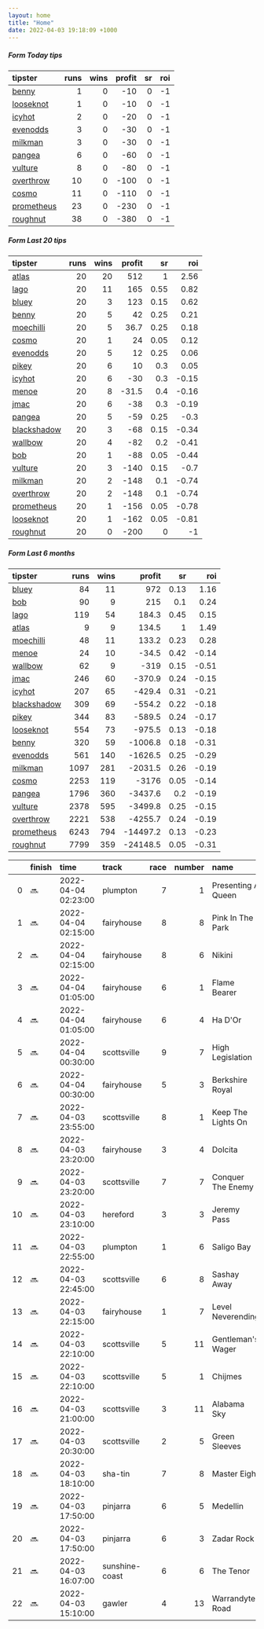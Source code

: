 ```yaml
---   
layout: home  
title: "Home"   
date: 2022-04-03 19:18:09 +1000  
---   
```



##### Form Today tips   

| tipster                                                       |   runs |   wins |   profit |   sr |   roi |
|:--------------------------------------------------------------|-------:|-------:|---------:|-----:|------:|
| [benny](https://mrwayneo.github.io/tips/benny.html)           |      1 |      0 |      -10 |    0 |    -1 |
| [looseknot](https://mrwayneo.github.io/tips/looseknot.html)   |      1 |      0 |      -10 |    0 |    -1 |
| [icyhot](https://mrwayneo.github.io/tips/icyhot.html)         |      2 |      0 |      -20 |    0 |    -1 |
| [evenodds](https://mrwayneo.github.io/tips/evenodds.html)     |      3 |      0 |      -30 |    0 |    -1 |
| [milkman](https://mrwayneo.github.io/tips/milkman.html)       |      3 |      0 |      -30 |    0 |    -1 |
| [pangea](https://mrwayneo.github.io/tips/pangea.html)         |      6 |      0 |      -60 |    0 |    -1 |
| [vulture](https://mrwayneo.github.io/tips/vulture.html)       |      8 |      0 |      -80 |    0 |    -1 |
| [overthrow](https://mrwayneo.github.io/tips/overthrow.html)   |     10 |      0 |     -100 |    0 |    -1 |
| [cosmo](https://mrwayneo.github.io/tips/cosmo.html)           |     11 |      0 |     -110 |    0 |    -1 |
| [prometheus](https://mrwayneo.github.io/tips/prometheus.html) |     23 |      0 |     -230 |    0 |    -1 |
| [roughnut](https://mrwayneo.github.io/tips/roughnut.html)     |     38 |      0 |     -380 |    0 |    -1 |

##### Form Last 20 tips   

| tipster                                                         |   runs |   wins |   profit |   sr |   roi |
|:----------------------------------------------------------------|-------:|-------:|---------:|-----:|------:|
| [atlas](https://mrwayneo.github.io/tips/atlas.html)             |     20 |     20 |    512   | 1    |  2.56 |
| [lago](https://mrwayneo.github.io/tips/lago.html)               |     20 |     11 |    165   | 0.55 |  0.82 |
| [bluey](https://mrwayneo.github.io/tips/bluey.html)             |     20 |      3 |    123   | 0.15 |  0.62 |
| [benny](https://mrwayneo.github.io/tips/benny.html)             |     20 |      5 |     42   | 0.25 |  0.21 |
| [moechilli](https://mrwayneo.github.io/tips/moechilli.html)     |     20 |      5 |     36.7 | 0.25 |  0.18 |
| [cosmo](https://mrwayneo.github.io/tips/cosmo.html)             |     20 |      1 |     24   | 0.05 |  0.12 |
| [evenodds](https://mrwayneo.github.io/tips/evenodds.html)       |     20 |      5 |     12   | 0.25 |  0.06 |
| [pikey](https://mrwayneo.github.io/tips/pikey.html)             |     20 |      6 |     10   | 0.3  |  0.05 |
| [icyhot](https://mrwayneo.github.io/tips/icyhot.html)           |     20 |      6 |    -30   | 0.3  | -0.15 |
| [menoe](https://mrwayneo.github.io/tips/menoe.html)             |     20 |      8 |    -31.5 | 0.4  | -0.16 |
| [jmac](https://mrwayneo.github.io/tips/jmac.html)               |     20 |      6 |    -38   | 0.3  | -0.19 |
| [pangea](https://mrwayneo.github.io/tips/pangea.html)           |     20 |      5 |    -59   | 0.25 | -0.3  |
| [blackshadow](https://mrwayneo.github.io/tips/blackshadow.html) |     20 |      3 |    -68   | 0.15 | -0.34 |
| [wallbow](https://mrwayneo.github.io/tips/wallbow.html)         |     20 |      4 |    -82   | 0.2  | -0.41 |
| [bob](https://mrwayneo.github.io/tips/bob.html)                 |     20 |      1 |    -88   | 0.05 | -0.44 |
| [vulture](https://mrwayneo.github.io/tips/vulture.html)         |     20 |      3 |   -140   | 0.15 | -0.7  |
| [milkman](https://mrwayneo.github.io/tips/milkman.html)         |     20 |      2 |   -148   | 0.1  | -0.74 |
| [overthrow](https://mrwayneo.github.io/tips/overthrow.html)     |     20 |      2 |   -148   | 0.1  | -0.74 |
| [prometheus](https://mrwayneo.github.io/tips/prometheus.html)   |     20 |      1 |   -156   | 0.05 | -0.78 |
| [looseknot](https://mrwayneo.github.io/tips/looseknot.html)     |     20 |      1 |   -162   | 0.05 | -0.81 |
| [roughnut](https://mrwayneo.github.io/tips/roughnut.html)       |     20 |      0 |   -200   | 0    | -1    |

##### Form Last 6 months   

| tipster                                                         |   runs |   wins |   profit |   sr |   roi |
|:----------------------------------------------------------------|-------:|-------:|---------:|-----:|------:|
| [bluey](https://mrwayneo.github.io/tips/bluey.html)             |     84 |     11 |    972   | 0.13 |  1.16 |
| [bob](https://mrwayneo.github.io/tips/bob.html)                 |     90 |      9 |    215   | 0.1  |  0.24 |
| [lago](https://mrwayneo.github.io/tips/lago.html)               |    119 |     54 |    184.3 | 0.45 |  0.15 |
| [atlas](https://mrwayneo.github.io/tips/atlas.html)             |      9 |      9 |    134.5 | 1    |  1.49 |
| [moechilli](https://mrwayneo.github.io/tips/moechilli.html)     |     48 |     11 |    133.2 | 0.23 |  0.28 |
| [menoe](https://mrwayneo.github.io/tips/menoe.html)             |     24 |     10 |    -34.5 | 0.42 | -0.14 |
| [wallbow](https://mrwayneo.github.io/tips/wallbow.html)         |     62 |      9 |   -319   | 0.15 | -0.51 |
| [jmac](https://mrwayneo.github.io/tips/jmac.html)               |    246 |     60 |   -370.9 | 0.24 | -0.15 |
| [icyhot](https://mrwayneo.github.io/tips/icyhot.html)           |    207 |     65 |   -429.4 | 0.31 | -0.21 |
| [blackshadow](https://mrwayneo.github.io/tips/blackshadow.html) |    309 |     69 |   -554.2 | 0.22 | -0.18 |
| [pikey](https://mrwayneo.github.io/tips/pikey.html)             |    344 |     83 |   -589.5 | 0.24 | -0.17 |
| [looseknot](https://mrwayneo.github.io/tips/looseknot.html)     |    554 |     73 |   -975.5 | 0.13 | -0.18 |
| [benny](https://mrwayneo.github.io/tips/benny.html)             |    320 |     59 |  -1006.8 | 0.18 | -0.31 |
| [evenodds](https://mrwayneo.github.io/tips/evenodds.html)       |    561 |    140 |  -1626.5 | 0.25 | -0.29 |
| [milkman](https://mrwayneo.github.io/tips/milkman.html)         |   1097 |    281 |  -2031.5 | 0.26 | -0.19 |
| [cosmo](https://mrwayneo.github.io/tips/cosmo.html)             |   2253 |    119 |  -3176   | 0.05 | -0.14 |
| [pangea](https://mrwayneo.github.io/tips/pangea.html)           |   1796 |    360 |  -3437.6 | 0.2  | -0.19 |
| [vulture](https://mrwayneo.github.io/tips/vulture.html)         |   2378 |    595 |  -3499.8 | 0.25 | -0.15 |
| [overthrow](https://mrwayneo.github.io/tips/overthrow.html)     |   2221 |    538 |  -4255.7 | 0.24 | -0.19 |
| [prometheus](https://mrwayneo.github.io/tips/prometheus.html)   |   6243 |    794 | -14497.2 | 0.13 | -0.23 |
| [roughnut](https://mrwayneo.github.io/tips/roughnut.html)       |   7799 |    359 | -24148.5 | 0.05 | -0.31 |

|    | finish   | time                | track          |   race |   number | name               |   odds | tipster            |
|---:|:---------|:--------------------|:---------------|-------:|---------:|:-------------------|-------:|:-------------------|
|  0 | :soon:   | 2022-04-04 02:23:00 | plumpton       |      7 |        1 | Presenting A Queen |   1.75 | vulture,milkman    |
|  1 | :soon:   | 2022-04-04 02:15:00 | fairyhouse     |      8 |        8 | Pink In The Park   |   4.4  | overthrow          |
|  2 | :soon:   | 2022-04-04 02:15:00 | fairyhouse     |      8 |        6 | Nikini             |   3.7  | overthrow          |
|  3 | :soon:   | 2022-04-04 01:05:00 | fairyhouse     |      6 |        1 | Flame Bearer       |   3.3  | overthrow          |
|  4 | :soon:   | 2022-04-04 01:05:00 | fairyhouse     |      6 |        4 | Ha D'Or            |   4.8  | overthrow          |
|  5 | :soon:   | 2022-04-04 00:30:00 | scottsville    |      9 |        7 | High Legislation   |   0    | vulture            |
|  6 | :soon:   | 2022-04-04 00:30:00 | fairyhouse     |      5 |        3 | Berkshire Royal    |   3.75 | evenodds,overthrow |
|  7 | :soon:   | 2022-04-03 23:55:00 | scottsville    |      8 |        1 | Keep The Lights On |   0    | pangea             |
|  8 | :soon:   | 2022-04-03 23:20:00 | fairyhouse     |      3 |        4 | Dolcita            |   2.62 | evenodds,overthrow |
|  9 | :soon:   | 2022-04-03 23:20:00 | scottsville    |      7 |        7 | Conquer The Enemy  |   0    | vulture            |
| 10 | :soon:   | 2022-04-03 23:10:00 | hereford       |      3 |        3 | Jeremy Pass        |   5.5  | overthrow          |
| 11 | :soon:   | 2022-04-03 22:55:00 | plumpton       |      1 |        6 | Saligo Bay         |   1.36 | vulture            |
| 12 | :soon:   | 2022-04-03 22:45:00 | scottsville    |      6 |        8 | Sashay Away        |   0    | vulture,milkman    |
| 13 | :soon:   | 2022-04-03 22:15:00 | fairyhouse     |      1 |        7 | Level Neverending  |   1.5  | milkman            |
| 14 | :soon:   | 2022-04-03 22:10:00 | scottsville    |      5 |       11 | Gentleman's Wager  |   0    | icyhot             |
| 15 | :soon:   | 2022-04-03 22:10:00 | scottsville    |      5 |        1 | Chijmes            |   0    | pangea             |
| 16 | :soon:   | 2022-04-03 21:00:00 | scottsville    |      3 |       11 | Alabama Sky        |   0    | evenodds,overthrow |
| 17 | :soon:   | 2022-04-03 20:30:00 | scottsville    |      2 |        5 | Green Sleeves      |   0    | overthrow          |
| 18 | :soon:   | 2022-04-03 18:10:00 | sha-tin        |      7 |        8 | Master Eight       |   4    | icyhot             |
| 19 | :soon:   | 2022-04-03 17:50:00 | pinjarra       |      6 |        5 | Medellin           |  17    | pangea             |
| 20 | :soon:   | 2022-04-03 17:50:00 | pinjarra       |      6 |        3 | Zadar Rock         |   2.15 | benny,pangea       |
| 21 | :soon:   | 2022-04-03 16:07:00 | sunshine-coast |      6 |        6 | The Tenor          |   7    | pangea,overthrow   |
| 22 | :soon:   | 2022-04-03 15:10:00 | gawler         |      4 |       13 | Warrandyte Road    |   5.5  | looseknot          |